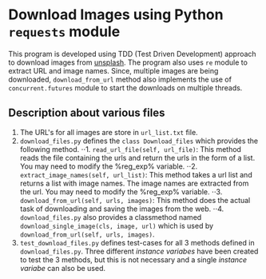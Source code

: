 # Download Images using Python `requests` module

This program is developed using TDD (Test Driven Development) approach to download images from [unsplash](https://unsplash.com). The program also uses `re` module to extract URL and image names. Since, multiple images are being downloaded, `download_from_url` method also implements the use of `concurrent.futures` module to start the downloads on multiple threads.

## Description about various files

1. The URL's for all images are store in `url_list.txt` file.
2. `download_files.py` defines the `class Download_files` which provides the following method.
⋅⋅1. `read_url_file(self, url_file)`: This method reads the file containing the urls and return the urls in the form of a list. You may need to modify the %reg_exp% variable.
⋅⋅2. `extract_image_names(self, url_list)`: This method takes a url list and returns a list with image names. The image names are extracted from the url. You may need to modify the %reg_exp% variable.
⋅⋅3. `download_from_url(self, urls, images)`: This method does the actual task of downloading and saving the images from the web.
⋅⋅4. `download_files.py` also provides a classmethod named `download_single_image(cls, image, url)` which is used by `download_from_url(self, urls, images)`.
3. `test_download_files.py` defines test-cases for all 3 methods defined in `download_files.py`. Three different *instance variabes* have been created to test the 3 methods, but this is not necessary and a single *instance variabe* can also be used.
